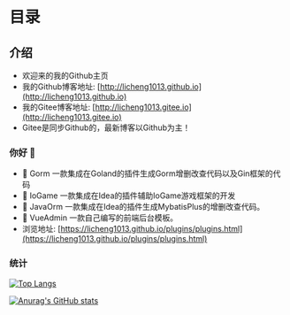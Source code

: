 # 目录

## 介绍
- 欢迎来的我的Github主页
- 我的Github博客地址: [http://licheng1013.github.io](http://licheng1013.github.io)
- 我的Gitee博客地址: [http://licheng1013.gitee.io](http://licheng1013.gitee.io)
- Gitee是同步Github的，最新博客以Github为主！
### 你好 👋
- 🔭 Gorm 一款集成在Goland的插件生成Gorm增删改查代码以及Gin框架的代码 
- 🔭 IoGame 一款集成在Idea的插件辅助IoGame游戏框架的开发 
- 🔭 JavaOrm 一款集成在Idea的插件生成MybatisPlus的增删改查代码。
- 🔭 VueAdmin 一款自己编写的前端后台模板。
- 浏览地址: [https://licheng1013.github.io/plugins/plugins.html](https://licheng1013.github.io/plugins/plugins.html)


### 统计
[![Top Langs](https://github-readme-stats.vercel.app/api/top-langs/?username=licheng1013&theme=radica&hide=javascript,html)](https://github.com/anuraghazra/github-readme-stats)

[![Anurag's GitHub stats](https://github-readme-stats.vercel.app/api?username=licheng1013&show_icons=true&theme=radical)](https://github.com/anuraghazra/github-readme-stats)


